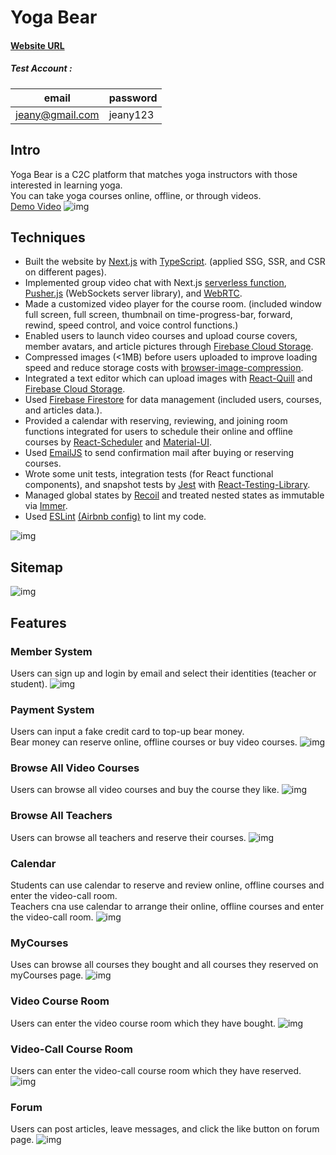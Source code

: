 # Yoga Bear

#### [Website URL](https://yoga-bear.vercel.app/)

##### Test Account :

| email           | password |
| --------------- | -------- |
| jeany@gmail.com | jeany123 |

## Intro

Yoga Bear is a C2C platform that matches yoga instructors with those interested in learning yoga.  
You can take yoga courses online, offline, or through videos.  
[Demo Video](https://drive.google.com/file/d/1-i_b_hHjgJBYPsL0q9M4yLUWrf2o1are/view?usp=share_link)
![img](https://i.imgur.com/bFbe4Sd.png)

## Techniques

- Built the website by [Next.js](https://nextjs.org/) with [TypeScript](https://www.typescriptlang.org/). (applied SSG, SSR, and CSR on different pages).
- Implemented group video chat with Next.js [serverless function](https://vercel.com/docs/concepts/functions/serverless-functions), [Pusher.js](https://pusher.com/) (WebSockets server library), and [WebRTC](https://webrtc.org/).
- Made a customized video player for the course room. (included window full screen, full screen, thumbnail on time-progress-bar, forward, rewind, speed control, and voice control functions.)
- Enabled users to launch video courses and upload course covers, member avatars, and article pictures through [Firebase Cloud Storage](https://firebase.google.com/products/storage).
- Compressed images (<1MB) before users uploaded to improve loading speed and reduce storage costs with [browser-image-compression](https://www.npmjs.com/package/browser-image-compression).
- Integrated a text editor which can upload images with [React-Quill](https://www.npmjs.com/package/react-quill) and [Firebase Cloud Storage](https://firebase.google.com/products/storage).
- Used [Firebase Firestore](https://firebase.google.com/products/firestore) for data management (included users, courses, and articles data.).
- Provided a calendar with reserving, reviewing, and joining room functions integrated for users to schedule their online and offline courses by [React-Scheduler](https://devexpress.github.io/devextreme-reactive/react/scheduler/) and [Material-UI](https://mui.com/).
- Used [EmailJS](https://www.emailjs.com/) to send confirmation mail after buying or reserving courses.
- Wrote some unit tests, integration tests (for React functional components), and snapshot tests by [Jest](https://jestjs.io/) with [React-Testing-Library](https://testing-library.com/docs/react-testing-library/intro/).
- Managed global states by [Recoil](https://recoiljs.org/) and treated nested states as immutable via [Immer](https://immerjs.github.io/immer/).
- Used [ESLint](https://eslint.org/) [(Airbnb config)](https://www.npmjs.com/package/eslint-config-airbnb) to lint my code.

![img](https://i.imgur.com/1ruwn00.png)

## Sitemap

![img](https://i.imgur.com/JBTmfIi.png)

## Features

### Member System

Users can sign up and login by email and select their identities (teacher or student).
![img](https://i.imgur.com/oSua5gf.png)

### Payment System

Users can input a fake credit card to top-up bear money.  
Bear money can reserve online, offline courses or buy video courses.
![img](https://i.imgur.com/24dO2T6.png)

### Browse All Video Courses

Users can browse all video courses and buy the course they like.
![img](https://i.imgur.com/GebeAg7.png)

### Browse All Teachers

Users can browse all teachers and reserve their courses.
![img](https://i.imgur.com/VLY8C18.png)

### Calendar

Students can use calendar to reserve and review online, offline courses and enter the video-call room.  
Teachers cna use calendar to arrange their online, offline courses and enter the video-call room.
![img](https://i.imgur.com/3VIyYpK.png)

### MyCourses

Uses can browse all courses they bought and all courses they reserved on myCourses page.
![img](https://i.imgur.com/IKejd0g.png)

### Video Course Room

Users can enter the video course room which they have bought.
![img](https://i.imgur.com/Bok1yWJ.png)

### Video-Call Course Room

Users can enter the video-call course room which they have reserved.
![img](https://i.imgur.com/S0eB7Km.png)

### Forum

Users can post articles, leave messages, and click the like button on forum page.
![img](https://i.imgur.com/VXxDfKq.png)
